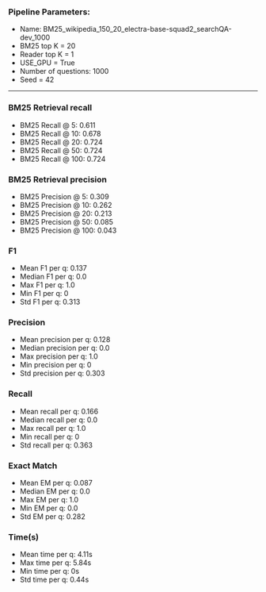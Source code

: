 ### Pipeline Parameters:
* Name: BM25_wikipedia_150_20_electra-base-squad2_searchQA-dev_1000
* BM25 top K = 20
* Reader top K = 1
* USE_GPU = True
* Number of questions: 1000
* Seed = 42
------
### BM25 Retrieval recall 
* BM25 Recall @ 5: 0.611
* BM25 Recall @ 10: 0.678
* BM25 Recall @ 20: 0.724
* BM25 Recall @ 50: 0.724
* BM25 Recall @ 100: 0.724
### BM25 Retrieval precision 
* BM25 Precision @ 5: 0.309
* BM25 Precision @ 10: 0.262
* BM25 Precision @ 20: 0.213
* BM25 Precision @ 50: 0.085
* BM25 Precision @ 100: 0.043
### F1 
* Mean F1 per q: 0.137
* Median F1 per q: 0.0
* Max F1 per q: 1.0
* Min F1 per q: 0
* Std F1 per q: 0.313
### Precision 
* Mean precision per q: 0.128
* Median precision per q: 0.0
* Max precision per q: 1.0
* Min precision per q: 0
* Std precision per q: 0.303
### Recall 
* Mean recall per q: 0.166
* Median recall per q: 0.0
* Max recall per q: 1.0
* Min recall per q: 0
* Std recall per q: 0.363
### Exact Match 
* Mean EM per q: 0.087
* Median EM per q: 0.0
* Max EM per q: 1.0
* Min EM per q: 0.0
* Std EM per q: 0.282
### Time(s) 
* Mean time per q: 4.11s
* Max time per q: 5.84s
* Min time per q: 0s
* Std time per q: 0.44s
